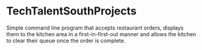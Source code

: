 # TechTalentSouthProjects

Simple command line program that accepts restaurant orders, displays them to the kitchen area in a first-in-first-out manner and allows the kitchen to clear their queue once the order is complete. 
